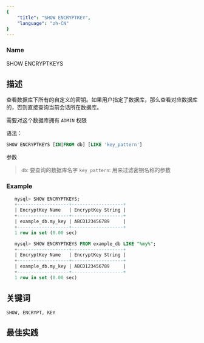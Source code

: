 ```yaml
---
{
    "title": "SHOW ENCRYPTKEY",
    "language": "zh-CN"
}
---
```


<!--
Licensed to the Apache Software Foundation (ASF) under one
or more contributor license agreements.  See the NOTICE file
distributed with this work for additional information
regarding copyright ownership.  The ASF licenses this file
to you under the Apache License, Version 2.0 (the
"License"); you may not use this file except in compliance
with the License.  You may obtain a copy of the License at

  http://www.apache.org/licenses/LICENSE-2.0

Unless required by applicable law or agreed to in writing,
software distributed under the License is distributed on an
"AS IS" BASIS, WITHOUT WARRANTIES OR CONDITIONS OF ANY
KIND, either express or implied.  See the License for the
specific language governing permissions and limitations
under the License.
-->



### Name

SHOW ENCRYPTKEYS

## 描述

查看数据库下所有的自定义的密钥。如果用户指定了数据库，那么查看对应数据库的，否则直接查询当前会话所在数据库。

需要对这个数据库拥有 `ADMIN` 权限

语法：

```sql
SHOW ENCRYPTKEYS [IN|FROM db] [LIKE 'key_pattern']
```

参数

>`db`: 要查询的数据库名字
>`key_pattern`: 用来过滤密钥名称的参数

### Example

 ```sql
    mysql> SHOW ENCRYPTKEYS;
    +-------------------+-------------------+
    | EncryptKey Name   | EncryptKey String |
    +-------------------+-------------------+
    | example_db.my_key | ABCD123456789     |
    +-------------------+-------------------+
    1 row in set (0.00 sec)

    mysql> SHOW ENCRYPTKEYS FROM example_db LIKE "%my%";
    +-------------------+-------------------+
    | EncryptKey Name   | EncryptKey String |
    +-------------------+-------------------+
    | example_db.my_key | ABCD123456789     |
    +-------------------+-------------------+
    1 row in set (0.00 sec)
 ```

## 关键词

    SHOW, ENCRYPT, KEY

## 最佳实践

